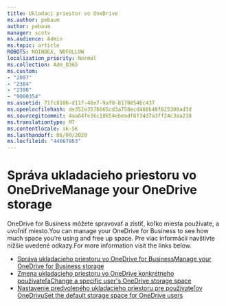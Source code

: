 ```yaml
---
title: Ukladací priestor vo OneDrive
ms.author: pebaum
author: pebaum
manager: scotv
ms.audience: Admin
ms.topic: article
ROBOTS: NOINDEX, NOFOLLOW
localization_priority: Normal
ms.collection: Adm_O365
ms.custom:
- "2007"
- "2384"
- "2398"
- "9000354"
ms.assetid: 71fc8106-d11f-46e7-9af0-81708546c437
ms.openlocfilehash: de352e3576665cd3a758ecd488b48f625308ad3d
ms.sourcegitcommit: 4aa64fe36c18654ebeadf8f34d7a3ff24c3aa230
ms.translationtype: MT
ms.contentlocale: sk-SK
ms.lasthandoff: 06/09/2020
ms.locfileid: "44667863"
---
```

# <a name="manage-your-onedrive-storage"></a><span data-ttu-id="cf429-102">Správa ukladacieho priestoru vo OneDrive</span><span class="sxs-lookup"><span data-stu-id="cf429-102">Manage your OneDrive storage</span></span>

<span data-ttu-id="cf429-103">OneDrive for Business môžete spravovať a zistiť, koľko miesta používate, a uvoľniť miesto.</span><span class="sxs-lookup"><span data-stu-id="cf429-103">You can manage your OneDrive for Business to see how much space you’re using and free up space.</span></span>  <span data-ttu-id="cf429-104">Pre viac informácií navštívte nižšie uvedené odkazy.</span><span class="sxs-lookup"><span data-stu-id="cf429-104">For more information visit the links below.</span></span>

- [<span data-ttu-id="cf429-105">Správa ukladacieho priestoru vo OneDrive for Business</span><span class="sxs-lookup"><span data-stu-id="cf429-105">Manage your OneDrive for Business storage</span></span>](https://support.microsoft.com/office/31519161-059c-4764-b6f8-f5cd29f7fe68)
- [<span data-ttu-id="cf429-106">Zmena ukladacieho priestoru vo OneDrive konkrétneho používateľa</span><span class="sxs-lookup"><span data-stu-id="cf429-106">Change a specific user's OneDrive storage space</span></span>](https://docs.microsoft.com/onedrive/change-user-storage)
- [<span data-ttu-id="cf429-107">Nastavenie predvoleného ukladacieho priestoru pre používateľov OneDrivu</span><span class="sxs-lookup"><span data-stu-id="cf429-107">Set the default storage space for OneDrive users</span></span>](https://docs.microsoft.com/onedrive/set-default-storage-space)